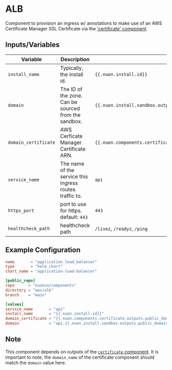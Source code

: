# ALB

Component to provision an ingress w/ annotations to make use of an AWS
Certificate Manager SSL Certificate via the
['certificate' component](../certificate).

## Inputs/Variables

| Variable             | Description                                             | Example                                                                  |
| -------------------- | ------------------------------------------------------- | ------------------------------------------------------------------------ |
| `install_name`       | Typically, the install id.                              | `{{.nuon.install.id}}`                                                   |
| `domain`             | The ID of the zone. Can be sourced from the sandbox.    | `{{.nuon.install.sandbox.outputs.public_domain.name}}`                   |
| `domain_certificate` | AWS Cerficate Manager Certificate ARN.                  | `{{.nuon.components.certificate.outputs.public_domain_certificate_arn}}` |
| `service_name`       | The name of the service this ingress routes traffic to. | `api`                                                                    |
| `https_port`         | port to use for https. default: `443`                   | `443`                                                                    |
| `healthcheck_path`   | healthcheck path                                        | `/livez`, `/readyz`, `/ping`                                             |

## Example Configuration

```toml
name       = "application_load_balancer"
type       = "helm_chart"
chart_name = "application-load-balancer"

[public_repo]
repo      = "nuonco/components"
directory = "aws/alb"
branch    = "main"

[values]
service_name       = "api"
install_name       = "{{.nuon.install.id}}"
domain_certificate = "{{.nuon.components.certificate.outputs.public_domain_certificate_arn}}"
domain             = "api.{{.nuon.install.sandbox.outputs.public_domain.name}}"
```

## Note

This component depends on outputs of the
[`certificate` component](../certificate). It is important to note, the
`domain_name` of the certificate component should match the `domain` value here.
